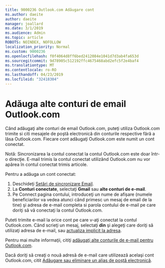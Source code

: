 ```yaml
---
title: 9000236 Outlook.com Adăugare cont
ms.author: daeite
author: daeite
manager: joallard
ms.date: 3/1/2019
ms.audience: Admin
ms.topic: article
ROBOTS: NOINDEX, NOFOLLOW
localization_priority: Normal
ms.custom: 9000236
ms.openlocfilehash: f0f4064d8ff6bed2412084e1041d7d3ab4fa653d
ms.sourcegitcommit: 9d78905c512192ffc4675468abd2efc5f2e4baf4
ms.translationtype: MT
ms.contentlocale: ro-RO
ms.lasthandoff: 04/23/2019
ms.locfileid: "32418304"
---
```

# <a name="add-your-other-email-accounts-to-outlookcom"></a>Adăuga alte conturi de email Outlook.com

Când adăugaţi alte conturi de email Outlook.com, puteţi utiliza Outlook.com trimite si citi mesajele de poştă electronică din conturile respective fără a lăsa Outlook.com. Fiecare cont adăugaţi Outlook.com este numit un cont conectat.

Notă: Sincronizarea la contul conectat la contul Outlook.com este doar într-o direcţie. E-mail trimis la contul conectat utilizând Outlook.com nu vor apărea în contul conectat trimis articole.

Pentru a adăuga un cont conectat:

1. Deschideţi [Setări de sincronizare Email](https://go.microsoft.com/fwlink/?linkid=875264).
2. La **Conturi conectate**, selectaţi **Gmail** sau **alte conturi de e-mail**.
3. Pe Connect pagina contului, introduceţi un nume de afișare (numele beneficiarilor va vedea atunci când primesc un mesaj de email de la tine) şi adresa de e-mail completa si parola contului de e-mail pe care doriţi să vă conectaţi la contul Outlook.com.

Puteti trimite e-mail la orice cont pe care v-aţi conectat la contul Outlook.com. Când scrieţi un mesaj, selectaţi **din** şi alegeţi care doriţi să utilizaţi adresa de e-mail, sau [actualiza implicit la adresa](https://go.microsoft.com/fwlink/?linkid=875264).

Pentru mai multe informaţii, citiţi [adăugaţi alte conturile de e-mail pentru Outlook.com](https://support.office.com/article/c5224df4-5885-4e79-91ba-523aa743f0ba).

Dacă doriţi să creaţi o nouă adresă de e-mail care utilizează acelaşi cont Outlook.com, citit [Adăugare sau eliminare un alias de poştă electronică](https://support.office.com/article/459b1989-356d-40fa-a689-8f285b13f1f2).